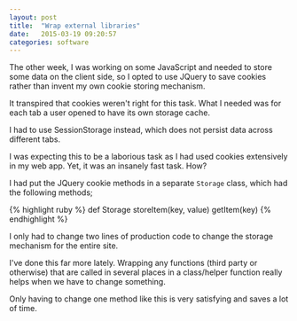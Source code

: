 ```yaml
---
layout: post
title:  "Wrap external libraries"
date:   2015-03-19 09:20:57
categories: software
---
```

The other week, I was working on some JavaScript and needed to store some data on the client side, so I opted to use JQuery to save cookies rather than invent my own cookie storing mechanism.

It transpired that cookies weren't right for this task. What I needed was for each tab a user opened to have its own storage cache. 

I had to use SessionStorage instead, which does not persist data across different tabs.

I was expecting this to be a laborious task as I had used cookies extensively in my web app. Yet, it was an insanely fast task. How?

I had put the JQuery cookie methods in a separate <code>Storage</code> class, which had the following methods;

{% highlight ruby %}
def Storage 
  storeItem(key, value)
  getItem(key)
{% endhighlight %}

I only had to change two lines of production code to change the storage mechanism for the entire site.

I've done this far more lately. Wrapping any functions (third party or otherwise) that are called in several places in a class/helper function really helps when we have to change something.

Only having to change one method like this is very satisfying and saves a lot of time.
